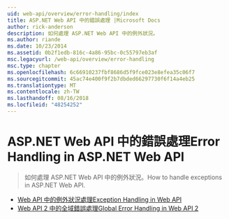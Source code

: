 ```yaml
---
uid: web-api/overview/error-handling/index
title: ASP.NET Web API 中的錯誤處理 |Microsoft Docs
author: rick-anderson
description: 如何處理 ASP.NET Web API 中的例外狀況。
ms.author: riande
ms.date: 10/23/2014
ms.assetid: 0b2f1edb-816c-4a86-95bc-0c55797eb3af
msc.legacyurl: /web-api/overview/error-handling
msc.type: chapter
ms.openlocfilehash: 6c66910237fbf8686d5f9fce023e8efea35c06f7
ms.sourcegitcommit: 45ac74e400f9f2b7dbded66297730f6f14a4eb25
ms.translationtype: MT
ms.contentlocale: zh-TW
ms.lasthandoff: 08/16/2018
ms.locfileid: "48254252"
---
```

<a name="error-handling-in-aspnet-web-api"></a><span data-ttu-id="c3abe-103">ASP.NET Web API 中的錯誤處理</span><span class="sxs-lookup"><span data-stu-id="c3abe-103">Error Handling in ASP.NET Web API</span></span>
====================
> <span data-ttu-id="c3abe-104">如何處理 ASP.NET Web API 中的例外狀況。</span><span class="sxs-lookup"><span data-stu-id="c3abe-104">How to handle exceptions in ASP.NET Web API.</span></span>


- [<span data-ttu-id="c3abe-105">Web API 中的例外狀況處理</span><span class="sxs-lookup"><span data-stu-id="c3abe-105">Exception Handling in Web API</span></span>](exception-handling.md)
- [<span data-ttu-id="c3abe-106">Web API 2 中的全域錯誤處理</span><span class="sxs-lookup"><span data-stu-id="c3abe-106">Global Error Handling in Web API 2</span></span>](web-api-global-error-handling.md)
